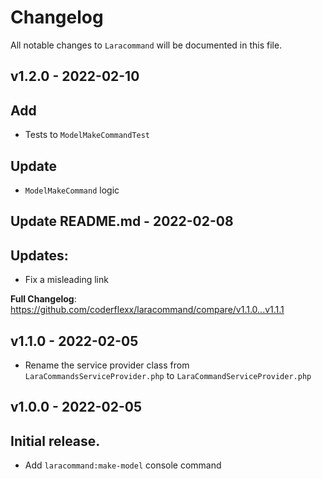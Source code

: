 # Changelog

All notable changes to `Laracommand` will be documented in this file.

## v1.2.0 - 2022-02-10

## Add

- Tests to `ModelMakeCommandTest`

## Update

- `ModelMakeCommand` logic

## Update README.md - 2022-02-08

## Updates:

- Fix a misleading link

**Full Changelog**: https://github.com/coderflexx/laracommand/compare/v1.1.0...v1.1.1

## v1.1.0 - 2022-02-05

- Rename the service provider class from `LaraCommandsServiceProvider.php` to `LaraCommandServiceProvider.php`

## v1.0.0 - 2022-02-05

## Initial release.

- Add `laracommand:make-model` console command
